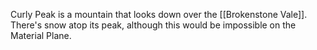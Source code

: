 Curly Peak is a mountain that looks down over the [[Brokenstone Vale]]. There's snow atop its peak, although this would be impossible on the Material Plane. 
